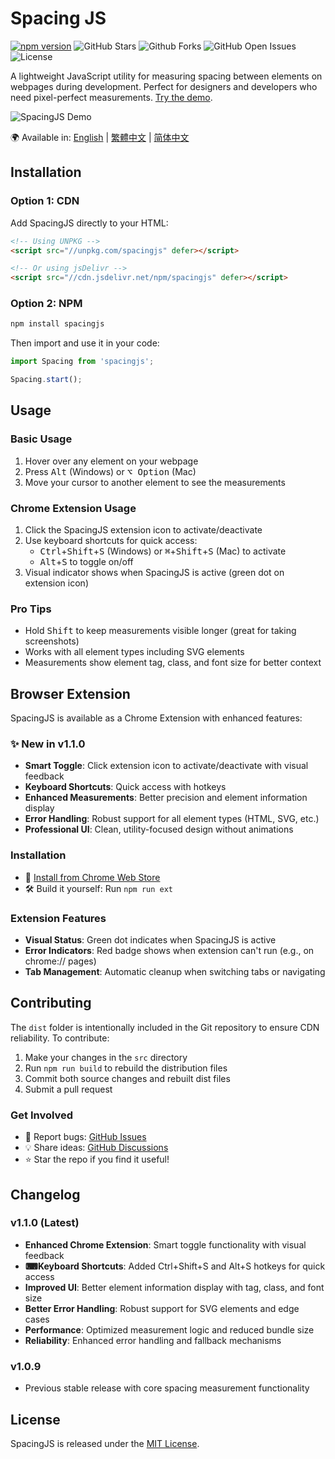 # Spacing JS

[![npm version](https://img.shields.io/npm/v/spacingjs.svg)](https://www.npmjs.com/package/@stevenlei/spacingjs)
![GitHub Stars](https://img.shields.io/github/stars/stevenlei/spacingjs)
![Github Forks](https://img.shields.io/github/forks/stevenlei/spacingjs)
![GitHub Open Issues](https://img.shields.io/github/issues/stevenlei/spacingjs)
![License](https://img.shields.io/github/license/stevenlei/spacingjs)

A lightweight JavaScript utility for measuring spacing between elements on webpages during development. Perfect for designers and developers who need pixel-perfect measurements. [Try the demo](https://spacingjs.com).

![SpacingJS Demo](screenshot.png)

🌍 Available in: [English](README.md) | [繁體中文](README.zh-Hant.md) | [简体中文](README.zh-Hans.md)

## Installation

### Option 1: CDN

Add SpacingJS directly to your HTML:

```html
<!-- Using UNPKG -->
<script src="//unpkg.com/spacingjs" defer></script>

<!-- Or using jsDelivr -->
<script src="//cdn.jsdelivr.net/npm/spacingjs" defer></script>
```

### Option 2: NPM

```bash
npm install spacingjs
```

Then import and use it in your code:

```javascript
import Spacing from 'spacingjs';

Spacing.start();
```

## Usage

### Basic Usage

1. Hover over any element on your webpage
2. Press <kbd>Alt</kbd> (Windows) or <kbd>⌥ Option</kbd> (Mac)
3. Move your cursor to another element to see the measurements

### Chrome Extension Usage

1. Click the SpacingJS extension icon to activate/deactivate
2. Use keyboard shortcuts for quick access:
   - <kbd>Ctrl</kbd>+<kbd>Shift</kbd>+<kbd>S</kbd> (Windows) or <kbd>⌘</kbd>+<kbd>Shift</kbd>+<kbd>S</kbd> (Mac) to activate
   - <kbd>Alt</kbd>+<kbd>S</kbd> to toggle on/off
3. Visual indicator shows when SpacingJS is active (green dot on extension icon)

### Pro Tips

- Hold <kbd>Shift</kbd> to keep measurements visible longer (great for taking screenshots)
- Works with all element types including SVG elements
- Measurements show element tag, class, and font size for better context

## Browser Extension

SpacingJS is available as a Chrome Extension with enhanced features:

### ✨ New in v1.1.0

- **Smart Toggle**: Click extension icon to activate/deactivate with visual feedback
- **Keyboard Shortcuts**: Quick access with hotkeys
- **Enhanced Measurements**: Better precision and element information display
- **Error Handling**: Robust support for all element types (HTML, SVG, etc.)
- **Professional UI**: Clean, utility-focused design without animations

### Installation

- 🚀 [Install from Chrome Web Store](https://chrome.google.com/webstore/detail/spacingjs/fhjegjndanjcamfldhenjnhnjheecgcc)
- 🛠️ Build it yourself: Run `npm run ext`

### Extension Features

- **Visual Status**: Green dot indicates when SpacingJS is active
- **Error Indicators**: Red badge shows when extension can't run (e.g., on chrome:// pages)
- **Tab Management**: Automatic cleanup when switching tabs or navigating

## Contributing

The `dist` folder is intentionally included in the Git repository to ensure CDN reliability. To contribute:

1. Make your changes in the `src` directory
2. Run `npm run build` to rebuild the distribution files
3. Commit both source changes and rebuilt dist files
4. Submit a pull request

### Get Involved

- 🐛 Report bugs: [GitHub Issues](https://github.com/stevenlei/spacingjs/issues)
- 💡 Share ideas: [GitHub Discussions](https://github.com/stevenlei/spacingjs/discussions)
- ⭐ Star the repo if you find it useful!

## Changelog

### v1.1.0 (Latest)

- **Enhanced Chrome Extension**: Smart toggle functionality with visual feedback
- **⌨Keyboard Shortcuts**: Added Ctrl+Shift+S and Alt+S hotkeys for quick access
- **Improved UI**: Better element information display with tag, class, and font size
- **Better Error Handling**: Robust support for SVG elements and edge cases
- **Performance**: Optimized measurement logic and reduced bundle size
- **Reliability**: Enhanced error handling and fallback mechanisms

### v1.0.9

- Previous stable release with core spacing measurement functionality

## License

SpacingJS is released under the [MIT License](LICENSE).
